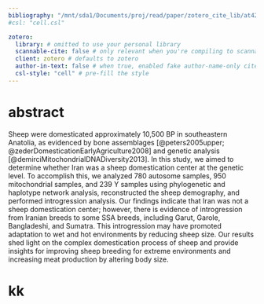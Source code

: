 ```yaml
---
bibliography: "/mnt/sda1/Documents/proj/read/paper/zotero_cite_lib/at42_lib.yaml"
#csl: "cell.csl"

zotero:
  library: # omitted to use your personal library
  scannable-cite: false # only relevant when you're compiling to scannable-cite .odt
  client: zotero # defaults to zotero
  author-in-text: false # when true, enabled fake author-name-only cites by replacing it with the text of the last names of the authors
  csl-style: "cell" # pre-fill the style
---
```


# abstract
Sheep were domesticated approximately 10,500 BP in southeastern Anatolia, as evidenced by bone assemblages [@peters2005upper; @zederDomesticationEarlyAgriculture2008] and genetic analysis [@demirciMitochondrialDNADiversity2013]. In this study, we aimed to determine whether Iran was a sheep domestication center at the genetic level. To accomplish this, we analyzed 780 autosome samples, 950 mitochondrial samples, and 239 Y samples using phylogenetic and haplotype network analysis, reconstructed the sheep demography, and performed introgression analysis. Our findings indicate that Iran was not a sheep domestication center; however, there is evidence of introgression from Iranian breeds to some SSA breeds, including Garut, Garole, Bangladeshi, and Sumatra. This introgression may have promoted adaptation to wet and hot environments by reducing sheep size. Our results shed light on the complex domestication process of sheep and provide insights for improving sheep breeding for extreme environments and increasing meat production by altering body size.

# kk
